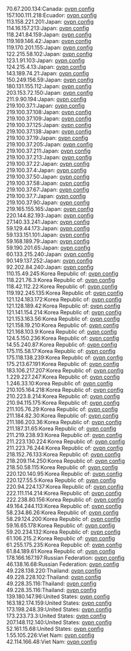 70.67.200.134:Canada: [ovpn config](vpn/70_67_200_134.ovpn)  
157.100.111.218:Ecuador: [ovpn config](vpn/157_100_111_218.ovpn)  
113.158.221.201:Japan: [ovpn config](vpn/113_158_221_201.ovpn)  
114.16.157.213:Japan: [ovpn config](vpn/114_16_157_213.ovpn)  
118.241.84.159:Japan: [ovpn config](vpn/118_241_84_159.ovpn)  
119.169.146.42:Japan: [ovpn config](vpn/119_169_146_42.ovpn)  
119.170.201.155:Japan: [ovpn config](vpn/119_170_201_155.ovpn)  
122.215.58.102:Japan: [ovpn config](vpn/122_215_58_102.ovpn)  
123.1.91.103:Japan: [ovpn config](vpn/123_1_91_103.ovpn)  
124.215.4.13:Japan: [ovpn config](vpn/124_215_4_13.ovpn)  
143.189.74.21:Japan: [ovpn config](vpn/143_189_74_21.ovpn)  
150.249.156.59:Japan: [ovpn config](vpn/150_249_156_59.ovpn)  
180.131.155.112:Japan: [ovpn config](vpn/180_131_155_112.ovpn)  
203.153.72.150:Japan: [ovpn config](vpn/203_153_72_150.ovpn)  
211.9.90.194:Japan: [ovpn config](vpn/211_9_90_194.ovpn)  
219.100.37.1:Japan: [ovpn config](vpn/219_100_37_1.ovpn)  
219.100.37.108:Japan: [ovpn config](vpn/219_100_37_108.ovpn)  
219.100.37.109:Japan: [ovpn config](vpn/219_100_37_109.ovpn)  
219.100.37.125:Japan: [ovpn config](vpn/219_100_37_125.ovpn)  
219.100.37.138:Japan: [ovpn config](vpn/219_100_37_138.ovpn)  
219.100.37.19:Japan: [ovpn config](vpn/219_100_37_19.ovpn)  
219.100.37.205:Japan: [ovpn config](vpn/219_100_37_205.ovpn)  
219.100.37.211:Japan: [ovpn config](vpn/219_100_37_211.ovpn)  
219.100.37.213:Japan: [ovpn config](vpn/219_100_37_213.ovpn)  
219.100.37.22:Japan: [ovpn config](vpn/219_100_37_22.ovpn)  
219.100.37.4:Japan: [ovpn config](vpn/219_100_37_4.ovpn)  
219.100.37.50:Japan: [ovpn config](vpn/219_100_37_50.ovpn)  
219.100.37.58:Japan: [ovpn config](vpn/219_100_37_58.ovpn)  
219.100.37.67:Japan: [ovpn config](vpn/219_100_37_67.ovpn)  
219.100.37.7:Japan: [ovpn config](vpn/219_100_37_7.ovpn)  
219.100.37.90:Japan: [ovpn config](vpn/219_100_37_90.ovpn)  
219.165.155.165:Japan: [ovpn config](vpn/219_165_155_165.ovpn)  
220.144.82.193:Japan: [ovpn config](vpn/220_144_82_193.ovpn)  
27.140.33.241:Japan: [ovpn config](vpn/27_140_33_241.ovpn)  
59.129.44.173:Japan: [ovpn config](vpn/59_129_44_173.ovpn)  
59.133.151.101:Japan: [ovpn config](vpn/59_133_151_101.ovpn)  
59.168.189.79:Japan: [ovpn config](vpn/59_168_189_79.ovpn)  
59.190.201.65:Japan: [ovpn config](vpn/59_190_201_65.ovpn)  
60.133.215.240:Japan: [ovpn config](vpn/60_133_215_240.ovpn)  
90.149.137.252:Japan: [ovpn config](vpn/90_149_137_252.ovpn)  
92.202.84.240:Japan: [ovpn config](vpn/92_202_84_240.ovpn)  
110.15.49.245:Korea Republic of: [ovpn config](vpn/110_15_49_245.ovpn)  
118.221.76.3:Korea Republic of: [ovpn config](vpn/118_221_76_3.ovpn)  
118.42.112.22:Korea Republic of: [ovpn config](vpn/118_42_112_22.ovpn)  
119.192.245.135:Korea Republic of: [ovpn config](vpn/119_192_245_135.ovpn)  
121.124.183.172:Korea Republic of: [ovpn config](vpn/121_124_183_172.ovpn)  
121.128.189.42:Korea Republic of: [ovpn config](vpn/121_128_189_42.ovpn)  
121.141.154.214:Korea Republic of: [ovpn config](vpn/121_141_154_214.ovpn)  
121.153.163.56:Korea Republic of: [ovpn config](vpn/121_153_163_56.ovpn)  
121.158.19.210:Korea Republic of: [ovpn config](vpn/121_158_19_210.ovpn)  
121.168.103.9:Korea Republic of: [ovpn config](vpn/121_168_103_9.ovpn)  
124.5.150.236:Korea Republic of: [ovpn config](vpn/124_5_150_236.ovpn)  
14.55.240.87:Korea Republic of: [ovpn config](vpn/14_55_240_87.ovpn)  
175.115.58.17:Korea Republic of: [ovpn config](vpn/175_115_58_17.ovpn)  
175.118.138.239:Korea Republic of: [ovpn config](vpn/175_118_138_239.ovpn)  
175.213.67.191:Korea Republic of: [ovpn config](vpn/175_213_67_191.ovpn)  
183.106.217.207:Korea Republic of: [ovpn config](vpn/183_106_217_207.ovpn)  
1.229.227.247:Korea Republic of: [ovpn config](vpn/1_229_227_247.ovpn)  
1.246.33.10:Korea Republic of: [ovpn config](vpn/1_246_33_10.ovpn)  
210.105.164.218:Korea Republic of: [ovpn config](vpn/210_105_164_218.ovpn)  
210.223.8.214:Korea Republic of: [ovpn config](vpn/210_223_8_214.ovpn)  
210.94.115.175:Korea Republic of: [ovpn config](vpn/210_94_115_175.ovpn)  
211.105.76.29:Korea Republic of: [ovpn config](vpn/211_105_76_29.ovpn)  
211.184.82.30:Korea Republic of: [ovpn config](vpn/211_184_82_30.ovpn)  
211.186.203.36:Korea Republic of: [ovpn config](vpn/211_186_203_36.ovpn)  
211.187.31.65:Korea Republic of: [ovpn config](vpn/211_187_31_65.ovpn)  
211.219.238.93:Korea Republic of: [ovpn config](vpn/211_219_238_93.ovpn)  
211.223.130.224:Korea Republic of: [ovpn config](vpn/211_223_130_224.ovpn)  
211.223.76.244:Korea Republic of: [ovpn config](vpn/211_223_76_244.ovpn)  
218.152.76.133:Korea Republic of: [ovpn config](vpn/218_152_76_133.ovpn)  
218.209.114.250:Korea Republic of: [ovpn config](vpn/218_209_114_250.ovpn)  
218.50.58.115:Korea Republic of: [ovpn config](vpn/218_50_58_115.ovpn)  
220.120.140.95:Korea Republic of: [ovpn config](vpn/220_120_140_95.ovpn)  
220.127.55.5:Korea Republic of: [ovpn config](vpn/220_127_55_5.ovpn)  
220.94.224.137:Korea Republic of: [ovpn config](vpn/220_94_224_137.ovpn)  
222.111.114.214:Korea Republic of: [ovpn config](vpn/222_111_114_214.ovpn)  
222.238.80.156:Korea Republic of: [ovpn config](vpn/222_238_80_156.ovpn)  
49.164.244.113:Korea Republic of: [ovpn config](vpn/49_164_244_113.ovpn)  
58.234.86.26:Korea Republic of: [ovpn config](vpn/58_234_86_26.ovpn)  
58.29.124.200:Korea Republic of: [ovpn config](vpn/58_29_124_200.ovpn)  
59.16.65.178:Korea Republic of: [ovpn config](vpn/59_16_65_178.ovpn)  
59.20.234.132:Korea Republic of: [ovpn config](vpn/59_20_234_132.ovpn)  
61.106.215.2:Korea Republic of: [ovpn config](vpn/61_106_215_2.ovpn)  
61.255.175.235:Korea Republic of: [ovpn config](vpn/61_255_175_235.ovpn)  
61.84.189.61:Korea Republic of: [ovpn config](vpn/61_84_189_61.ovpn)  
178.166.167.197:Russian Federation: [ovpn config](vpn/178_166_167_197.ovpn)  
46.138.16.68:Russian Federation: [ovpn config](vpn/46_138_16_68.ovpn)  
49.228.138.220:Thailand: [ovpn config](vpn/49_228_138_220.ovpn)  
49.228.228.102:Thailand: [ovpn config](vpn/49_228_228_102.ovpn)  
49.228.35.116:Thailand: [ovpn config](vpn/49_228_35_116.ovpn)  
49.228.35.116:Thailand: [ovpn config](vpn/49_228_35_116.ovpn)  
139.180.147.96:United States: [ovpn config](vpn/139_180_147_96.ovpn)  
163.182.174.159:United States: [ovpn config](vpn/163_182_174_159.ovpn)  
173.198.248.39:United States: [ovpn config](vpn/173_198_248_39.ovpn)  
173.233.73.3:United States: [ovpn config](vpn/173_233_73_3.ovpn)  
207.148.112.140:United States: [ovpn config](vpn/207_148_112_140.ovpn)  
52.161.15.68:United States: [ovpn config](vpn/52_161_15_68.ovpn)  
1.55.105.226:Viet Nam: [ovpn config](vpn/1_55_105_226.ovpn)  
42.114.166.48:Viet Nam: [ovpn config](vpn/42_114_166_48.ovpn)  
